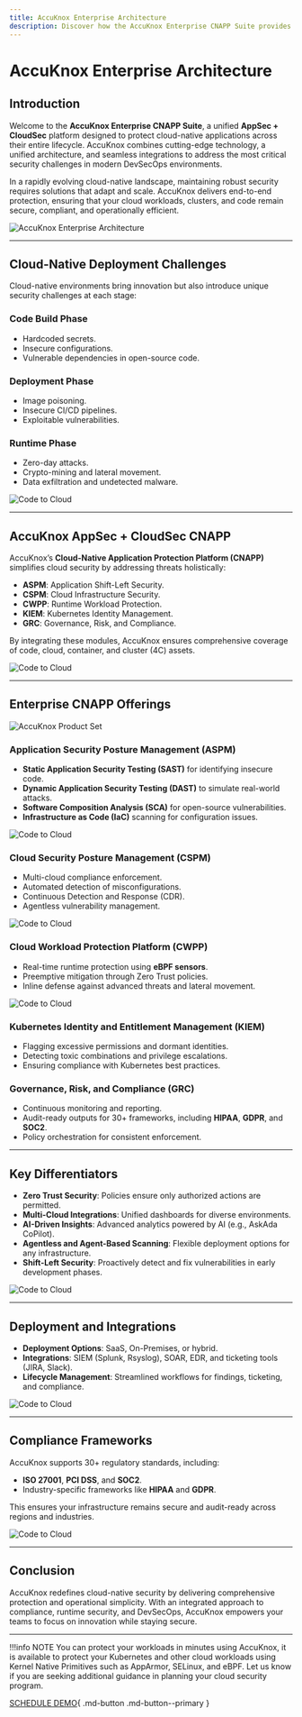 ```yaml
---
title: AccuKnox Enterprise Architecture
description: Discover how the AccuKnox Enterprise CNAPP Suite provides end-to-end security throughout the software development lifecycle.
---
```


# AccuKnox Enterprise Architecture

## Introduction

Welcome to the **AccuKnox Enterprise CNAPP Suite**, a unified **AppSec + CloudSec** platform designed to protect cloud-native applications across their entire lifecycle. AccuKnox combines cutting-edge technology, a unified architecture, and seamless integrations to address the most critical security challenges in modern DevSecOps environments.

In a rapidly evolving cloud-native landscape, maintaining robust security requires solutions that adapt and scale. AccuKnox delivers end-to-end protection, ensuring that your cloud workloads, clusters, and code remain secure, compliant, and operationally efficient.

![AccuKnox Enterprise Architecture](/introduction/images/accuknox-architecture.png)

---

## Cloud-Native Deployment Challenges

Cloud-native environments bring innovation but also introduce unique security challenges at each stage:

### Code Build Phase

- Hardcoded secrets.
- Insecure configurations.
- Vulnerable dependencies in open-source code.

### Deployment Phase

- Image poisoning.
- Insecure CI/CD pipelines.
- Exploitable vulnerabilities.

### Runtime Phase

- Zero-day attacks.
- Crypto-mining and lateral movement.
- Data exfiltration and undetected malware.

![Code to Cloud](/getting-started/images/code-to-cloud.png)

---

## AccuKnox AppSec + CloudSec CNAPP

AccuKnox’s **Cloud-Native Application Protection Platform (CNAPP)** simplifies cloud security by addressing threats holistically:

- **ASPM**: Application Shift-Left Security.
- **CSPM**: Cloud Infrastructure Security.
- **CWPP**: Runtime Workload Protection.
- **KIEM**: Kubernetes Identity Management.
- **GRC**: Governance, Risk, and Compliance.

By integrating these modules, AccuKnox ensures comprehensive coverage of code, cloud, container, and cluster (4C) assets.

![Code to Cloud](/getting-started/images/accuknox-arch/1.png)

---

## Enterprise CNAPP Offerings

![AccuKnox Product Set](/introduction/images/gartner-cnapp-site.png)

### Application Security Posture Management (ASPM)

- **Static Application Security Testing (SAST)** for identifying insecure code.
- **Dynamic Application Security Testing (DAST)** to simulate real-world attacks.
- **Software Composition Analysis (SCA)** for open-source vulnerabilities.
- **Infrastructure as Code (IaC)** scanning for configuration issues.

![Code to Cloud](/getting-started/images/accuknox-arch/1-aspm.png)

### Cloud Security Posture Management (CSPM)

- Multi-cloud compliance enforcement.
- Automated detection of misconfigurations.
- Continuous Detection and Response (CDR).
- Agentless vulnerability management.

![Code to Cloud](/getting-started/images/accuknox-arch/2-cspm.png)

### Cloud Workload Protection Platform (CWPP)

- Real-time runtime protection using **eBPF sensors**.
- Preemptive mitigation through Zero Trust policies.
- Inline defense against advanced threats and lateral movement.

![Code to Cloud](/getting-started/images/accuknox-arch/3-cwpp.png)

### Kubernetes Identity and Entitlement Management (KIEM)

- Flagging excessive permissions and dormant identities.
- Detecting toxic combinations and privilege escalations.
- Ensuring compliance with Kubernetes best practices.

### Governance, Risk, and Compliance (GRC)

- Continuous monitoring and reporting.
- Audit-ready outputs for 30+ frameworks, including **HIPAA**, **GDPR**, and **SOC2**.
- Policy orchestration for consistent enforcement.

---

## Key Differentiators

- **Zero Trust Security**: Policies ensure only authorized actions are permitted.
- **Multi-Cloud Integrations**: Unified dashboards for diverse environments.
- **AI-Driven Insights**: Advanced analytics powered by AI (e.g., AskAda CoPilot).
- **Agentless and Agent-Based Scanning**: Flexible deployment options for any infrastructure.
- **Shift-Left Security**: Proactively detect and fix vulnerabilities in early development phases.

![Code to Cloud](/getting-started/images/accuknox-arch/6.png)

---

## Deployment and Integrations

- **Deployment Options**: SaaS, On-Premises, or hybrid.
- **Integrations**: SIEM (Splunk, Rsyslog), SOAR, EDR, and ticketing tools (JIRA, Slack).
- **Lifecycle Management**: Streamlined workflows for findings, ticketing, and compliance.

![Code to Cloud](/getting-started/images/accuknox-arch/2.png)

---

## Compliance Frameworks

AccuKnox supports 30+ regulatory standards, including:

- **ISO 27001**, **PCI DSS**, and **SOC2**.
- Industry-specific frameworks like **HIPAA** and **GDPR**.

This ensures your infrastructure remains secure and audit-ready across regions and industries.

![Code to Cloud](/getting-started/images/accuknox-arch/7.png)

---

## Conclusion

AccuKnox redefines cloud-native security by delivering comprehensive protection and operational simplicity. With an integrated approach to compliance, runtime security, and DevSecOps, AccuKnox empowers your teams to focus on innovation while staying secure.

---

!!!info NOTE
    You can protect your workloads in minutes using AccuKnox, it is available to protect your Kubernetes and other cloud workloads using Kernel Native Primitives such as AppArmor, SELinux, and eBPF. Let us know if you are seeking additional guidance in planning your cloud security program.

[SCHEDULE DEMO](https://www.accuknox.com/contact-us){ .md-button .md-button--primary }
